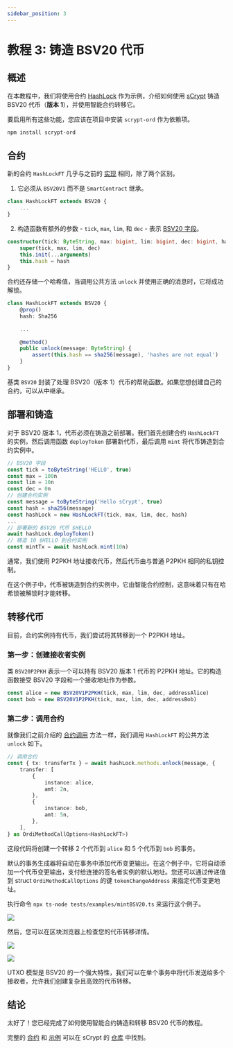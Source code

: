 ```yaml
---
sidebar_position: 3
---
```


# 教程 3: 铸造 BSV20 代币

## 概述

在本教程中，我们将使用合约 [HashLock](https://github.com/sCrypt-Inc/boilerplate/blob/master/src/contracts/hashLock.ts) 作为示例，介绍如何使用 [sCrypt](https://scrypt.io/) 铸造 BSV20 代币（**版本 1**），并使用智能合约转移它。

要启用所有这些功能，您应该在项目中安装 `scrypt-ord` 作为依赖项。

```bash
npm install scrypt-ord
```

## 合约

新的合约 `HashLockFT` 几乎与之前的 [实现](https://github.com/sCrypt-Inc/boilerplate/blob/master/src/contracts/hashLock.ts) 相同，除了两个区别。

1. 它必须从 `BSV20V1` 而不是 `SmartContract` 继承。

```ts
class HashLockFT extends BSV20 {
    ...
}
```

2. 构造函数有额外的参数 - `tick`, `max`, `lim`, 和 `dec` - 表示 [BSV20 字段](https://docs.1satordinals.com/bsv20#v1-deploy-first-is-first-mode-only)。

```ts
constructor(tick: ByteString, max: bigint, lim: bigint, dec: bigint, hash: Sha256) {
    super(tick, max, lim, dec)
    this.init(...arguments)
    this.hash = hash
}
```

合约还存储一个哈希值，当调用公共方法 `unlock` 并使用正确的消息时，它将成功解锁。

```ts
class HashLockFT extends BSV20 {
    @prop()
    hash: Sha256
    
    ...
    
    @method()
    public unlock(message: ByteString) {
        assert(this.hash == sha256(message), 'hashes are not equal')
    }
}
```

基类 `BSV20` 封装了处理 BSV20（版本 1）代币的帮助函数。如果您想创建自己的合约，可以从中继承。

## 部署和铸造

对于 BSV20 版本 1，代币必须在铸造之前部署。我们首先创建合约 `HashLockFT` 的实例，然后调用函数 `deployToken` 部署新代币，最后调用 `mint` 将代币铸造到合约实例中。

```ts
// BSV20 字段
const tick = toByteString('HELLO', true)
const max = 100n
const lim = 10n
const dec = 0n
// 创建合约实例
const message = toByteString('Hello sCrypt', true)
const hash = sha256(message)
const hashLock = new HashLockFT(tick, max, lim, dec, hash)
...
// 部署新的 BSV20 代币 $HELLO
await hashLock.deployToken()
// 铸造 10 $HELLO 到合约实例
const mintTx = await hashLock.mint(10n)
```

通常，我们使用 P2PKH 地址接收代币，然后代币由与普通 P2PKH 相同的私钥控制。

在这个例子中，代币被铸造到合约实例中，它由智能合约控制，这意味着只有在哈希锁被解锁时才能转移。

## 转移代币

目前，合约实例持有代币，我们尝试将其转移到一个 P2PKH 地址。

### 第一步：创建接收者实例

类 `BSV20P2PKH` 表示一个可以持有 BSV20 版本 1 代币的 P2PKH 地址。它的构造函数接受 BSV20 字段和一个接收地址作为参数。

```ts
const alice = new BSV20V1P2PKH(tick, max, lim, dec, addressAlice)
const bob = new BSV20V1P2PKH(tick, max, lim, dec, addressBob)
```

### 第二步：调用合约

就像我们之前介绍的 [合约调用](../../how-to-deploy-and-call-a-contract/how-to-deploy-and-call-a-contract.md#contract-call) 方法一样，我们调用 `HashLockFT` 的公共方法 `unlock` 如下。

```ts
// 调用合约
const { tx: transferTx } = await hashLock.methods.unlock(message, {
    transfer: [
        {
            instance: alice,
            amt: 2n,
        },
        {
            instance: bob,
            amt: 5n,
        },
    ],
} as OrdiMethodCallOptions<HashLockFT>)
```

这段代码将创建一个转移 2 个代币到 `alice` 和 5 个代币到 `bob` 的事务。

默认的事务生成器将自动在事务中添加代币变更输出。在这个例子中，它将自动添加一个代币变更输出，支付给连接的签名者实例的默认地址。您还可以通过传递值到 struct `OrdiMethodCallOptions` 的键 `tokenChangeAddress` 来指定代币变更地址。

执行命令 `npx ts-node tests/examples/mintBSV20.ts` 来运行这个例子。

![](/sCrypt/mint-bsv20-v1-01.png)

然后，您可以在区块浏览器上检查您的代币转移详情。

![](/sCrypt/mint-bsv20-v1-02.png)

![](/sCrypt/mint-bsv20-v1-03.png)

UTXO 模型是 BSV20 的一个强大特性，我们可以在单个事务中将代币发送给多个接收者，允许我们创建复杂且高效的代币转移。

## 结论

太好了！您已经完成了如何使用智能合约铸造和转移 BSV20 代币的教程。

完整的 [合约](https://github.com/sCrypt-Inc/scrypt-ord/blob/master/tests/contracts/hashLockFT.ts) 和 [示例](https://github.com/sCrypt-Inc/scrypt-ord/blob/master/tests/examples/mintBSV20.ts) 可以在 sCrypt 的 [仓库](https://github.com/sCrypt-Inc/scrypt-ord) 中找到。
